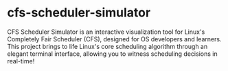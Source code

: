 # cfs-scheduler-simulator
CFS Scheduler Simulator is an interactive visualization tool for Linux's Completely Fair Scheduler (CFS), designed for OS developers and learners. This project brings to life Linux's core scheduling algorithm through an elegant terminal interface, allowing you to witness scheduling decisions in real-time!
